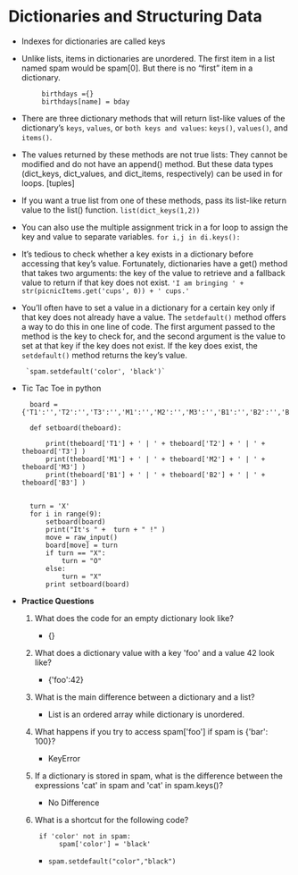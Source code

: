 # Dictionaries and Structuring Data

 - Indexes for dictionaries are called keys
 - Unlike lists, items in dictionaries are unordered. The first item in a list named spam would be spam[0]. But there is no “first” item in a dictionary. 

			birthdays ={}
			birthdays[name] = bday

 - There are three dictionary methods that will return list-like values of the dictionary’s `keys`, `values`, or `both keys and values`: `keys()`, `values()`, and `items()`. 
 - The values returned by these methods are not true lists: They cannot be modified and do not have an append() method. But these data types (dict_keys, dict_values, and dict_items, respectively) can be used in for loops. [tuples]
 - If you want a true list from one of these methods, pass its list-like return value to the list() function. `list(dict_keys(1,2))`
		 
 - You can also use the multiple assignment trick in a for loop to assign the key and value to separate variables. `for i,j in di.keys():`
 - It’s tedious to check whether a key exists in a dictionary before accessing that key’s value. Fortunately, dictionaries have a get() method that takes two arguments: the key of the value to retrieve and a fallback value to return if that key does not exist.
		`'I am bringing ' + str(picnicItems.get('cups', 0)) + ' cups.'`

 - You’ll often have to set a value in a dictionary for a certain key only if that key does not already have a value. The `setdefault()` method offers a way to do this in one line of code. The first argument passed to the method is the key to check for, and the second argument is the value to set at that key if the key does not exist. If the key does exist, the `setdefault()` method returns the key’s value. 
		
		`spam.setdefault('color', 'black')`


- Tic Tac Toe in python
 
		board = {'T1':'','T2':'','T3':'','M1':'','M2':'','M3':'','B1':'','B2':'','B3':''}

		def setboard(theboard):

		    print(theboard['T1'] + ' | ' + theboard['T2'] + ' | ' + theboard['T3'] )
		    print(theboard['M1'] + ' | ' + theboard['M2'] + ' | ' + theboard['M3'] )
		    print(theboard['B1'] + ' | ' + theboard['B2'] + ' | ' + theboard['B3'] )


		turn = 'X'
		for i in range(9):
    		setboard(board)
    		print("It's " +  turn + " !" )
    		move = raw_input()
    		board[move] = turn
    		if turn == "X":
        		turn = "O"
    		else:
        		turn = "X"
    		print setboard(board)


 - **Practice Questions**
	1. What does the code for an empty dictionary look like?
		- {}
	2. What does a dictionary value with a key 'foo' and a value 42 look like?
		- {'foo':42}
	3. What is the main difference between a dictionary and a list?
		- List is an ordered array while dictionary is unordered.
	4. What happens if you try to access spam['foo'] if spam is {'bar': 100}?
		- KeyError
	5. If a dictionary is stored in spam, what is the difference between the expressions 'cat' in spam and 'cat' in spam.keys()?
		- No Difference
	6. What is a shortcut for the following code?
	
			if 'color' not in spam:
				 spam['color'] = 'black'

		- `spam.setdefault("color","black")`
